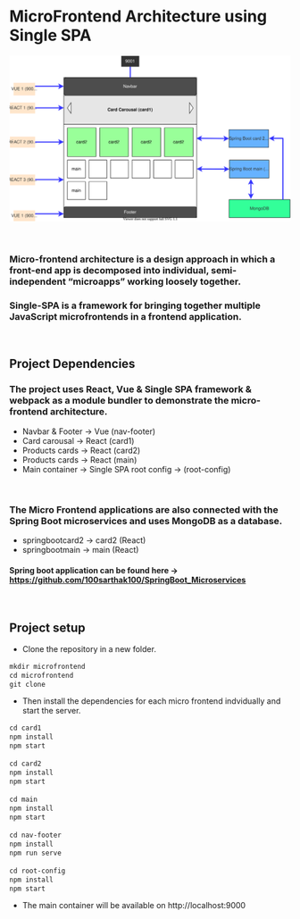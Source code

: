 # MicroFrontend Architecture using Single SPA

![alt text](/GithubImages/arch2.svg)

&nbsp;

### **Micro-frontend** architecture is a design approach in which a front-end app is decomposed into individual, semi-independent “microapps” working loosely together. 
### **Single-SPA** is a framework for bringing together multiple JavaScript microfrontends in a frontend application.

&nbsp; 
## Project Dependencies 
### The project uses React, Vue & Single SPA framework & webpack as a module bundler to demonstrate the micro-frontend architecture.
- Navbar & Footer -> Vue (nav-footer)
- Card carousal -> React (card1)
- Products cards -> React (card2)
- Products cards -> React (main)
- Main container -> Single SPA root config -> (root-config)

&nbsp;
### The Micro Frontend applications are also connected with the Spring Boot microservices and uses MongoDB as a database.
- springbootcard2 -> card2 (React)
- springbootmain -> main (React)

#### Spring boot application can be found here -> https://github.com/100sarthak100/SpringBoot_Microservices

&nbsp;
## Project setup
- Clone the repository in a new folder.
```
mkdir microfrontend
cd microfrontend
git clone 
```
- Then install the dependencies for each micro frontend indvidually and start the server.
```
cd card1
npm install
npm start 

cd card2
npm install
npm start

cd main
npm install
npm start

cd nav-footer
npm install
npm run serve

cd root-config
npm install
npm start
```
- The main container will be available on http://localhost:9000

